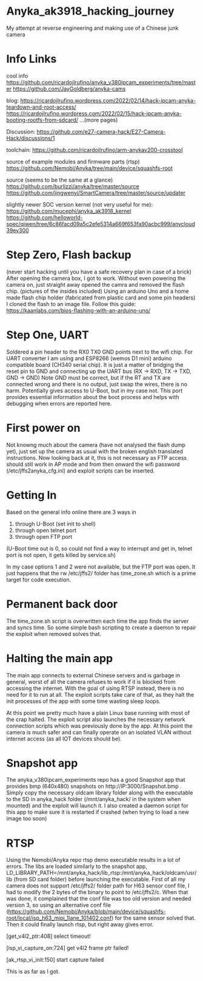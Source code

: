 # Anyka_ak3918_hacking_journey

My attempt at reverse engineering and making use of a Chinese junk camera

# Info Links

cool info
https://github.com/ricardojlrufino/anyka_v380ipcam_experiments/tree/master
https://github.com/JayGoldberg/anyka-cams

blog:
https://ricardojlrufino.wordpress.com/2022/02/14/hack-ipcam-anyka-teardown-and-root-access/
https://ricardojlrufino.wordpress.com/2022/02/15/hack-ipcam-anyka-booting-rootfs-from-sdcard/
...(more pages)

Discussion:
https://github.com/e27-camera-hack/E27-Camera-Hack/discussions/1

toolchain:
https://github.com/ricardojlrufino/arm-anykav200-crosstool

source of example modules and firmware parts (rtsp)
https://github.com/Nemobi/Anyka/tree/main/device/squashfs-root

source (seems to be the same at a glance)
https://github.com/burlizzi/anyka/tree/master/source
https://github.com/jingwenyi/SmartCamera/tree/master/source/updater

slightly newer SOC version kernel (not very useful for me):
https://github.com/mucephi/anyka_ak3918_kernel
https://github.com/helloworld-spec/qiwen/tree/6c86facd09a5c2efe5314a669f653fa90acbc999/anycloud39ev300

# Step Zero, Flash backup
(never start hacking until you have a safe recovery plan in case of a brick)
After opening the camera box, I got to work. Without even powering the camera on, just straight away opened the camra and removed the flash chip. (pictures of the insides included)
Using an arduino Uno and a home made flash chip holder (fabricated from plastic card and some pin headers) I cloned the flash to an image file. Follow this guide: https://kaanlabs.com/bios-flashing-with-an-arduino-uno/

# Step One, UART
Soldered a pin header to the RX0 TX0 GND points next to the wifi chip. For UART converter I am using and ESP8266 (wemos D1 mini) arduino compatible board (CH340 serial chip). It is just a matter of bridging the reset pin to GND and connecting up the UART bus (RX -> RXD, TX -> TXD, GND -> GND) Note GND must be correct, but if the RT and TX are connected wrong and there is no output, just swap the wires, there is no harm. Potentially gives access to U-Boot, but in my case not. This port provides essential information about the boot process and helps with debugging when errors are reported here.

# First power on
Not knowng much about the camera (have not analysed the flash dump yet), just set up the camera as usual with the broken english translated instructions. Now looking back at it, this is not necessary as FTP access should still work in AP mode and from then onward the wifi password (/etc/jffs2anyka_cfg.ini) and exploit scripts can be inserted.

# Getting In
Based on the general info online there are 3 ways in
1) through U-Boot (set init to shell)
2) through open telnet port
3) through open FTP port

(U-Boot time out is 0, so could not find a way to interrupt and get in, telnet port is not open, it gets killed by service.sh)

In my case options 1 and 2 were not available, but the FTP port was open. It just happens that the rw /etc/jffs2/ folder has time_zone.sh which is a prime target for code execution.

# Permanent back door
The time_zone.sh script is overwritten each time the app finds the server and syncs time. So some simple bash scripting to create a daemon to repair the exploit when removed solves that.

# Halting the main app
The main app connects to external Chinese servers and is garbage in general, worst of all the camera refuses to work if it is blocked from accessing the internet. With the goal of using RTSP instead, there is no need for it to run at all. The exploit scripts take care of that, as they halt the init processes of the app with some time wasting sleep loops.

At this point we pretty much have a plain Linux base running with most of the crap halted. The exploit script also launches the necessary network connection scripts which was previously done by the app. At this point the camera is much safer and can finally operate on an isolated VLAN without internet access (as all IOT devices should be).

# Snapshot app
The anyka_v380ipcam_experiments repo has a good Snapshot app that provides bmp (640x480) snapshots on http://IP:3000/Snapshot.bmp . Simply copy the necessary oldcam library folder along with the executable to the SD in anyka_hack folder (/mnt/anyka_hack/ in the system when mounted) and the exploit will launch it. I also created a daemon script for this app to make sure it is restarted if crashed (when trying to load a new image too soon)

# RTSP
Using the Nemobi/Anyka repo rtsp demo executable results in a lot of errors. The libs are loaded similarly to the snapshot app, LD_LIBRARY_PATH=/mnt/anyka_hack/lib_rtsp:/mnt/anyka_hack/oldcam/usr/lib (from SD card folder) before launching the executable. First of all my camera does not support /etc/jffs2/ folder path for H63 sensor conf file, I had to modify the 2 bytes of the binary to point to /etc/jffs2/c. When that was done, it complained that the conf file was too old version and needed version 3, so using an alternative conf file (https://github.com/Nemobi/Anyka/blob/main/device/squashfs-root/local/isp_h63_mipi_1lane_101402.conf) for the same sensor solved that. Then it could finally launch rtsp, but right away gives error.

[get_v4l2_ptr:408] select timeout!

[isp_vi_capture_on:724] get v4l2 frame ptr failed!

[ak_rtsp_vi_init:150] start capture failed

This is as far as I got.
